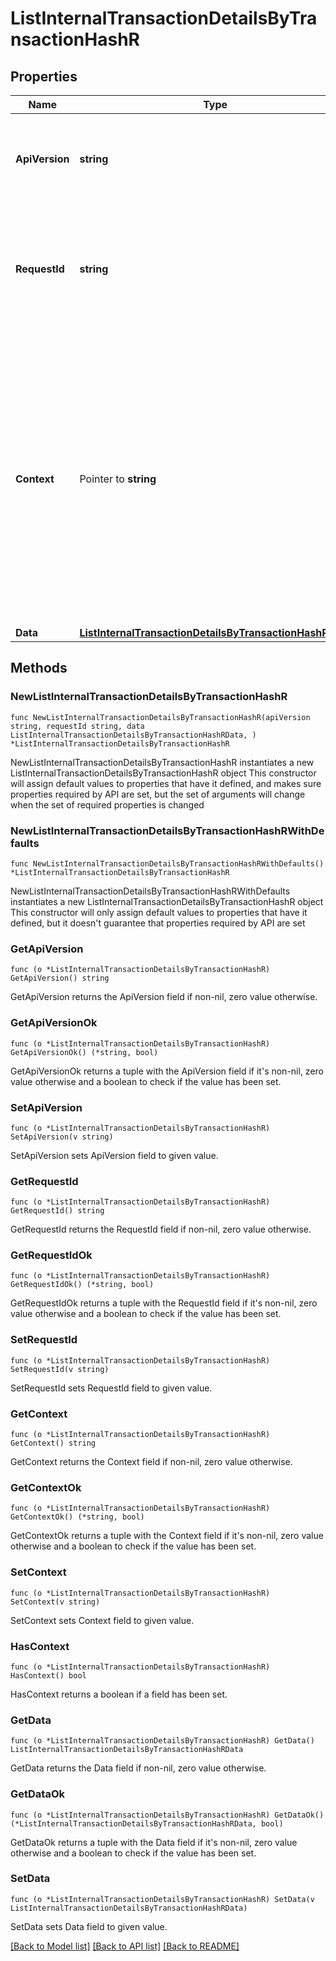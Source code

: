 # ListInternalTransactionDetailsByTransactionHashR

## Properties

Name | Type | Description | Notes
------------ | ------------- | ------------- | -------------
**ApiVersion** | **string** | Specifies the version of the API that incorporates this endpoint. | 
**RequestId** | **string** | Defines the ID of the request. The &#x60;requestId&#x60; is generated by Crypto APIs and it&#39;s unique for every request. | 
**Context** | Pointer to **string** | In batch situations the user can use the context to correlate responses with requests. This property is present regardless of whether the response was successful or returned as an error. &#x60;context&#x60; is specified by the user. | [optional] 
**Data** | [**ListInternalTransactionDetailsByTransactionHashRData**](ListInternalTransactionDetailsByTransactionHashRData.md) |  | 

## Methods

### NewListInternalTransactionDetailsByTransactionHashR

`func NewListInternalTransactionDetailsByTransactionHashR(apiVersion string, requestId string, data ListInternalTransactionDetailsByTransactionHashRData, ) *ListInternalTransactionDetailsByTransactionHashR`

NewListInternalTransactionDetailsByTransactionHashR instantiates a new ListInternalTransactionDetailsByTransactionHashR object
This constructor will assign default values to properties that have it defined,
and makes sure properties required by API are set, but the set of arguments
will change when the set of required properties is changed

### NewListInternalTransactionDetailsByTransactionHashRWithDefaults

`func NewListInternalTransactionDetailsByTransactionHashRWithDefaults() *ListInternalTransactionDetailsByTransactionHashR`

NewListInternalTransactionDetailsByTransactionHashRWithDefaults instantiates a new ListInternalTransactionDetailsByTransactionHashR object
This constructor will only assign default values to properties that have it defined,
but it doesn't guarantee that properties required by API are set

### GetApiVersion

`func (o *ListInternalTransactionDetailsByTransactionHashR) GetApiVersion() string`

GetApiVersion returns the ApiVersion field if non-nil, zero value otherwise.

### GetApiVersionOk

`func (o *ListInternalTransactionDetailsByTransactionHashR) GetApiVersionOk() (*string, bool)`

GetApiVersionOk returns a tuple with the ApiVersion field if it's non-nil, zero value otherwise
and a boolean to check if the value has been set.

### SetApiVersion

`func (o *ListInternalTransactionDetailsByTransactionHashR) SetApiVersion(v string)`

SetApiVersion sets ApiVersion field to given value.


### GetRequestId

`func (o *ListInternalTransactionDetailsByTransactionHashR) GetRequestId() string`

GetRequestId returns the RequestId field if non-nil, zero value otherwise.

### GetRequestIdOk

`func (o *ListInternalTransactionDetailsByTransactionHashR) GetRequestIdOk() (*string, bool)`

GetRequestIdOk returns a tuple with the RequestId field if it's non-nil, zero value otherwise
and a boolean to check if the value has been set.

### SetRequestId

`func (o *ListInternalTransactionDetailsByTransactionHashR) SetRequestId(v string)`

SetRequestId sets RequestId field to given value.


### GetContext

`func (o *ListInternalTransactionDetailsByTransactionHashR) GetContext() string`

GetContext returns the Context field if non-nil, zero value otherwise.

### GetContextOk

`func (o *ListInternalTransactionDetailsByTransactionHashR) GetContextOk() (*string, bool)`

GetContextOk returns a tuple with the Context field if it's non-nil, zero value otherwise
and a boolean to check if the value has been set.

### SetContext

`func (o *ListInternalTransactionDetailsByTransactionHashR) SetContext(v string)`

SetContext sets Context field to given value.

### HasContext

`func (o *ListInternalTransactionDetailsByTransactionHashR) HasContext() bool`

HasContext returns a boolean if a field has been set.

### GetData

`func (o *ListInternalTransactionDetailsByTransactionHashR) GetData() ListInternalTransactionDetailsByTransactionHashRData`

GetData returns the Data field if non-nil, zero value otherwise.

### GetDataOk

`func (o *ListInternalTransactionDetailsByTransactionHashR) GetDataOk() (*ListInternalTransactionDetailsByTransactionHashRData, bool)`

GetDataOk returns a tuple with the Data field if it's non-nil, zero value otherwise
and a boolean to check if the value has been set.

### SetData

`func (o *ListInternalTransactionDetailsByTransactionHashR) SetData(v ListInternalTransactionDetailsByTransactionHashRData)`

SetData sets Data field to given value.



[[Back to Model list]](../README.md#documentation-for-models) [[Back to API list]](../README.md#documentation-for-api-endpoints) [[Back to README]](../README.md)


